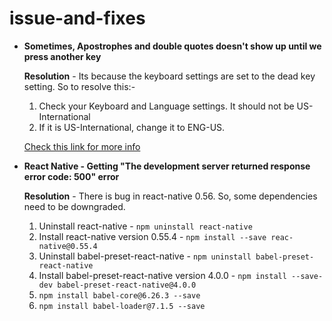 # issue-and-fixes

- **Sometimes, Apostrophes and double quotes doesn't show up until we press another key**

  **Resolution** - Its because the keyboard settings are set to the dead key setting. So to resolve this:-

    1. Check your Keyboard and Language settings. It should not be US-International
    2. If it is US-International, change it to ENG-US.

    [Check this link for more info](https://superuser.com/questions/122625/apostrophes-and-double-quotes-dont-show-up-until-i-type-the-next-letter)

- **React Native - Getting "The development server returned response error code: 500" error**

  **Resolution** - There is bug in react-native 0.56. So, some dependencies need to be downgraded.

    1. Uninstall react-native - `npm uninstall react-native`
    1. Install react-native version 0.55.4 - `npm install --save reac-native@0.55.4`
    1. Uninstall babel-preset-react-native - `npm uninstall babel-preset-react-native`
    1. Install babel-preset-react-native version 4.0.0 - `npm install --save-dev babel-preset-react-native@4.0.0`
    1. `npm install babel-core@6.26.3 --save`
    1. `npm install babel-loader@7.1.5 --save`

